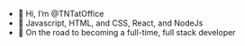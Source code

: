 - 👋 Hi, I’m @TNTatOffice
- 👀 Javascript, HTML, and CSS, React, and NodeJs
- 🌱 On the road to becoming a full-time, full stack developer


<!---
TNTatOffice/TNTatOffice is a ✨ special ✨ repository because its `README.md` (this file) appears on your GitHub profile.
You can click the Preview link to take a look at your changes.
--->
